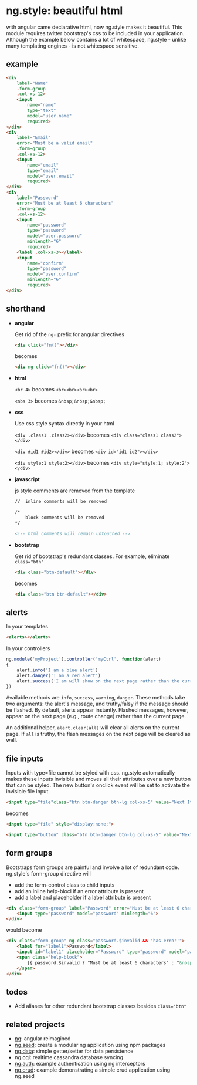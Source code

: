 # ng.style: beautiful html

with angular came declarative html, now ng.style makes it beautiful. This module requires twitter bootstrap's css to be included in your application. Although the example below contains a lot of whitespace, ng.style - unlike many templating engines - is not whitespace sensitive.

## example
```html
<div
	label="Name"
	.form-group
	.col-xs-12>
	<input
		name="name"
		type="text"
		model="user.name"
		required>
</div>
<div
	label="Email"
	error="Must be a valid email"
	.form-group
	.col-xs-12>
	<input
		name="email"
		type="email"
		model="user.email"
		required>
</div>
<div
	label="Password"
	error="Must be at least 6 characters"
	.form-group
	.col-xs-12>
	<input
		name="password"
		type="password"
		model="user.password"
		minlength="6"
		required>
	<label .col-xs-3></label>
	<input
		name="confirm"
		type="password"
		model="user.confirm"
		minlength="6"
		required>
</div>
```
## shorthand

- **angular**

	Get rid of the `ng-` prefix for angular directives

	```html
	<div click="fn()"></div>
	```
	becomes
	```html
	<div ng-click="fn()"></div>
	```

- **html**

	`<br 4>` becomes `<br><br><br><br>`

	`<nbs 3>` becomes `&nbsp;&nbsp;&nbsp;`

- **css**

	Use css style syntax directly in your html

	`<div .class1 .class2></div>` becomes `<div class="class1 class2"></div>`

	`<div #id1 #id2></div>` becomes `<div id="id1 id2"></div>`

	`<div style:1 style:2></div>` becomes `<div style="style:1; style:2"></div>`

- **javascript**

	js style comments are removed from the template

	```html
	//	inline comments will be removed

	/*
		block comments will be removed
	*/

	<!-- html comments will remain untouched -->
	```

- **bootstrap**

	Get rid of bootstrap's redundant classes.  For example, eliminate `class="btn"`

	```html
	<div class="btn-default"></div>
	```
	becomes
	```html
	<div class="btn btn-default"></div>
	```

## alerts
In your templates
```html
<alerts></alerts>
```

In your controllers
```javascript
ng.module('myProject').controller('myCtrl', function(alert)
{
	alert.info('I am a blue alert')
	alert.danger('I am a red alert')
	alert.success('I am will show on the next page rather than the current one', true)
})
```
Available methods are `info`, `success`, `warning`, `danger`.  These methods take two arguments: the alert's message, and truthy/falsy if the message should be flashed. By default, alerts appear instantly.  Flashed messages, however, appear on the next page (e.g., route change) rather than the current page.

An additional helper, `alert.clear(all)` will clear all alerts on the current page.  If `all` is truthy, the flash messages on the next page will be cleared as well.

## file inputs
Inputs with type=file cannot be styled with css.  ng.style automatically makes these inputs invisible and moves all their attributes over a new button that can be styled.  The new button's onclick event will be set to activate the invisible file input.

```html
<input type="file"class="btn btn-danger btn-lg col-xs-5" value="Next Item">
```
becomes

```html
<input type="file" style="display:none;">

<input type="button" class="btn btn-danger btn-lg col-xs-5" value="Next Item">

```

## form groups

Bootstraps form groups are painful and involve a lot of redundant code. ng.style's form-group directive will
- add the form-control class to child inputs
- add an inline help-blocl if an error attribute is present
- add a label and placeholder if a label attribute is present

```html
<div class="form-group" label="Password" error="Must be at least 6 characters">
	<input type="password" model="password" minlength="6">
</div>
```
would become
```html
<div class="form-group" ng-class="password.$invalid && 'has-error'">
	<label for="label1">Password</label>
	<input id="label1" placeholder="Password" type="password" model="password" minlength="6">
	<span class="help-block">
		{{ password.$invalid ? "Must be at least 6 characters" : "&nbsp;"}}
	</span>
</div>
```

## todos
- Add aliases for other redundant bootstrap classes besides `class="btn"`

## related projects
- [ng](https://github.com/ng-/ng): angular reimagined
- [ng.seed](https://github.com/ng-/ng.seed): create a modular ng application using npm packages
- [ng.data](https://github.com/ng-/ng.data): simple getter/setter for data persistence
- ng.cql: realtime cassandra database syncing
- [ng.auth](https://github.com/ng-/ng.auth): example authentication using ng interceptors
- [ng.crud](https://github.com/ng-/ng.crud): example demonstrating a simple crud application using ng.seed

